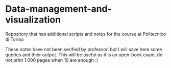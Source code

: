 # Data-management-and-visualization
Repository that has additional scripts and notes for the course at Politecnico di Torino

These notes have not been verified by professor, but I will save here some queries and their output.
This will be useful as it is an open-book exam, do not print 1.000 pages when 10 are enough :)
